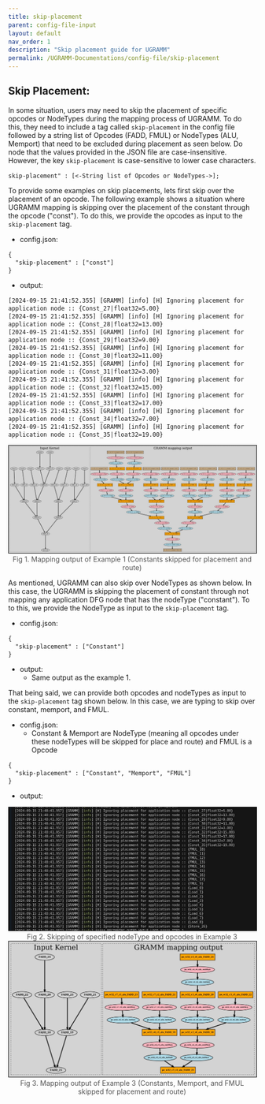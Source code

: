 ```yaml
---
title: skip-placement
parent: config-file-input
layout: default
nav_order: 1
description: "Skip placement guide for UGRAMM"
permalink: /UGRAMM-Documentations/config-file/skip-placement
---
```


## Skip Placement:

In some situation, users may need to skip the placement of specific opcodes or NodeTypes during the mapping process of UGRAMM. To do this, they need to include a tag called `skip-placement` in the config file followed by a string list of Opcodes (FADD, FMUL) or NodeTypes (ALU, Memport) that need to be excluded during placement as seen below. Do node that the values provided in the JSON file are case-insensitive. However, the key `skip-placement` is case-sensitive to lower case characters. 
```
skip-placement" : [<-String list of Opcodes or NodeTypes->];
```

To provide some examples on skip placements, lets first skip over the placement of an opcode. The following example shows a situation where UGRAMM mapping is skipping over the placement of the constant through the opcode ("const"). To do this, we provide the opcodes as input to the `skip-placement` tag. 

- config.json:
```
{
  "skip-placement" : ["const"]
}
```
- output:
```
[2024-09-15 21:41:52.355] [GRAMM] [info] [H] Ignoring placement for application node :: {Const_27|float32=5.00} 
[2024-09-15 21:41:52.355] [GRAMM] [info] [H] Ignoring placement for application node :: {Const_28|float32=13.00} 
[2024-09-15 21:41:52.355] [GRAMM] [info] [H] Ignoring placement for application node :: {Const_29|float32=9.00} 
[2024-09-15 21:41:52.355] [GRAMM] [info] [H] Ignoring placement for application node :: {Const_30|float32=11.00} 
[2024-09-15 21:41:52.355] [GRAMM] [info] [H] Ignoring placement for application node :: {Const_31|float32=3.00} 
[2024-09-15 21:41:52.355] [GRAMM] [info] [H] Ignoring placement for application node :: {Const_32|float32=15.00} 
[2024-09-15 21:41:52.355] [GRAMM] [info] [H] Ignoring placement for application node :: {Const_33|float32=17.00} 
[2024-09-15 21:41:52.355] [GRAMM] [info] [H] Ignoring placement for application node :: {Const_34|float32=7.00} 
[2024-09-15 21:41:52.355] [GRAMM] [info] [H] Ignoring placement for application node :: {Const_35|float32=19.00} 
```
<div style="text-align: center;">
    <img src="../../assets/e1.jpeg" alt="Fig 1. Mapping output of example 1 (Constants skipped for placement and route)" style="border: 1px solid black; width: 550px;">
    <figcaption style="font-size: 14px; color: #555;">Fig 1. Mapping output of Example 1 (Constants skipped for placement and route)</figcaption>
</div>

As mentioned, UGRAMM can also skip over NodeTypes as shown below. In this case, the UGRAMM is skipping the placement of constant through not mapping any application DFG node that has the nodeType ("constant"). To to this, we provide the NodeType as input to the `skip-placement` tag. 

- config.json:
```
{
  "skip-placement" : ["Constant"]
}
```
- output:
    - Same output as the example 1. 


That being said, we can provide both opcodes and nodeTypes as input to the `skip-placement` tag shown below. In this case, we are typing to skip over constant, memport, and FMUL. 
- config.json:
    - Constant & Memport are NodeType (meaning all opcodes under these nodeTypes will be skipped for place and route) and FMUL is a Opcode 
```
{
  "skip-placement" : ["Constant", "Memport", "FMUL"]
}
```
- output:
<div style="text-align: center;">
    <img src="../../assets/e21.jpeg" alt="Fig 2. Skipping of specified nodeType and opcodes in Example3" style="border: 1px solid black; width: 550px;">
    <figcaption style="font-size: 14px; color: #555;">Fig 2. Skipping of specified nodeType and opcodes in Example 3</figcaption>
</div>

<div style="text-align: center;">
    <img src="../../assets/e22.jpeg" alt="Fig 3. Mapping output of Example 3 (Constants, Memport, and FMUL skipped for placement and route)" style="border: 1px solid black; width: 550px;">
    <figcaption style="font-size: 14px; color: #555;">Fig 3. Mapping output of Example 3 (Constants, Memport, and FMUL skipped for placement and route)</figcaption>
</div>
